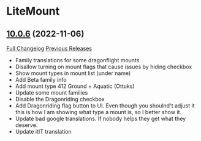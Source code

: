 # LiteMount

## [10.0.6](https://github.com/xod-wow/LiteMount/tree/10.0.6) (2022-11-06)
[Full Changelog](https://github.com/xod-wow/LiteMount/compare/10.0.5...10.0.6) [Previous Releases](https://github.com/xod-wow/LiteMount/releases)

- Family translations for some dragonflight mounts  
- Disallow turning on mount flags that cause issues by hiding checkbox  
- Show mount types in mount list (under name)  
- Add Beta family info  
- Add mount type 412 Ground + Aquatic (Ottuks)  
- Update some mount families  
- Disable the Dragonriding checkbox  
- Add Dragonriding flag button to UI. Even though you shoulnd't adjust it  
    this is how I am showing what type a mount is, so I better show it.  
- Update bad google translations. If nobody helps they get what they deserve.  
- Update itIT translation  
